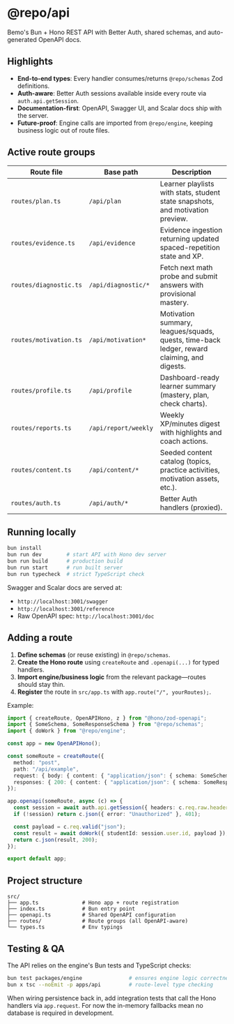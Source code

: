 # @repo/api

Bemo's Bun + Hono REST API with Better Auth, shared schemas, and auto-generated OpenAPI docs.

## Highlights

- **End-to-end types**: Every handler consumes/returns `@repo/schemas` Zod definitions.
- **Auth-aware**: Better Auth sessions available inside every route via `auth.api.getSession`.
- **Documentation-first**: OpenAPI, Swagger UI, and Scalar docs ship with the server.
- **Future-proof**: Engine calls are imported from `@repo/engine`, keeping business logic out of route files.

## Active route groups

| Route file | Base path | Description |
| ---------- | --------- | ----------- |
| `routes/plan.ts` | `/api/plan` | Learner playlists with stats, student state snapshots, and motivation preview. |
| `routes/evidence.ts` | `/api/evidence` | Evidence ingestion returning updated spaced-repetition state and XP. |
| `routes/diagnostic.ts` | `/api/diagnostic/*` | Fetch next math probe and submit answers with provisional mastery. |
| `routes/motivation.ts` | `/api/motivation*` | Motivation summary, leagues/squads, quests, time-back ledger, reward claiming, and digests. |
| `routes/profile.ts` | `/api/profile` | Dashboard-ready learner summary (mastery, plan, check charts). |
| `routes/reports.ts` | `/api/report/weekly` | Weekly XP/minutes digest with highlights and coach actions. |
| `routes/content.ts` | `/api/content/*` | Seeded content catalog (topics, practice activities, motivation assets, etc.). |
| `routes/auth.ts` | `/api/auth/*` | Better Auth handlers (proxied). |

## Running locally

```bash
bun install
bun run dev        # start API with Hono dev server
bun run build      # production build
bun run start      # run built server
bun run typecheck  # strict TypeScript check
```

Swagger and Scalar docs are served at:
- `http://localhost:3001/swagger`
- `http://localhost:3001/reference`
- Raw OpenAPI spec: `http://localhost:3001/doc`

## Adding a route

1. **Define schemas** (or reuse existing) in `@repo/schemas`.
2. **Create the Hono route** using `createRoute` and `.openapi(...)` for typed handlers.
3. **Import engine/business logic** from the relevant package—routes should stay thin.
4. **Register** the route in `src/app.ts` with `app.route("/", yourRoutes);`.

Example:
```ts
import { createRoute, OpenAPIHono, z } from "@hono/zod-openapi";
import { SomeSchema, SomeResponseSchema } from "@repo/schemas";
import { doWork } from "@repo/engine";

const app = new OpenAPIHono();

const someRoute = createRoute({
  method: "post",
  path: "/api/example",
  request: { body: { content: { "application/json": { schema: SomeSchema } } } },
  responses: { 200: { content: { "application/json": { schema: SomeResponseSchema } } } },
});

app.openapi(someRoute, async (c) => {
  const session = await auth.api.getSession({ headers: c.req.raw.headers });
  if (!session) return c.json({ error: "Unauthorized" }, 401);

  const payload = c.req.valid("json");
  const result = await doWork({ studentId: session.user.id, payload });
  return c.json(result, 200);
});

export default app;
```

## Project structure

```
src/
├── app.ts              # Hono app + route registration
├── index.ts            # Bun entry point
├── openapi.ts          # Shared OpenAPI configuration
├── routes/             # Route groups (all OpenAPI-aware)
└── types.ts            # Env typings
```

## Testing & QA

The API relies on the engine's Bun tests and TypeScript checks:

```bash
bun test packages/engine               # ensures engine logic correctness
bun x tsc --noEmit -p apps/api         # route-level type checking
```

When wiring persistence back in, add integration tests that call the Hono handlers via `app.request`. For now the in-memory fallbacks mean no database is required in development.
